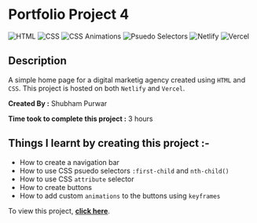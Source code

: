 # Portfolio Project 4

![HTML](https://img.shields.io/badge/-HTML-red)
![CSS](https://img.shields.io/badge/-CSS-brightgreen)
![CSS Animations](https://img.shields.io/badge/-CSS%20Animations-orange)
![Psuedo Selectors](https://img.shields.io/badge/-Psuedo%20Selectors-blue)
![Netlify](https://img.shields.io/badge/-Netlify-green)
![Vercel](https://img.shields.io/badge/-Vercel-blueviolet)

## Description

A simple home page for a digital marketig agency created using
`HTML` and `CSS`. This project is hosted on both `Netlify` and `Vercel`.

**Created By :** Shubham Purwar

**Time took to complete this project :** 3 hours

## Things I learnt by creating this project :-

- How to create a navigation bar
- How to use CSS psuedo selectors `:first-child` and `nth-child()`
- How to use CSS `attribute` selector
- How to create buttons
- How to add custom `animations` to the buttons using `keyframes`

To view this project, [**click here**](https://portfolio-project-4-chi.vercel.app/).
